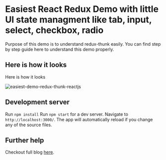 # Easiest React Redux Demo with little UI state managment like tab, input, select, checkbox, radio

Purpose of this demo is to understand redux-thunk easily. You can find step by step guide here to understand this demo properly.

## Here is how it looks
Here is how it looks

![easiest-demo-redux-thunk-reactjs](https://www.logisticinfotech.com/wp-content/uploads/2019/01/easiest-demo-redux-thunk-reactjs.gif)


## Development server

Run `npm install`
Run `npm start` for a dev server. Navigate to `http://localhost:3000/`. The app will automatically reload if you change any of the source files.


## Further help

Checkout full blog [here](https://www.logisticinfotech.com/blog/learn-redux-thunk-demo/).
